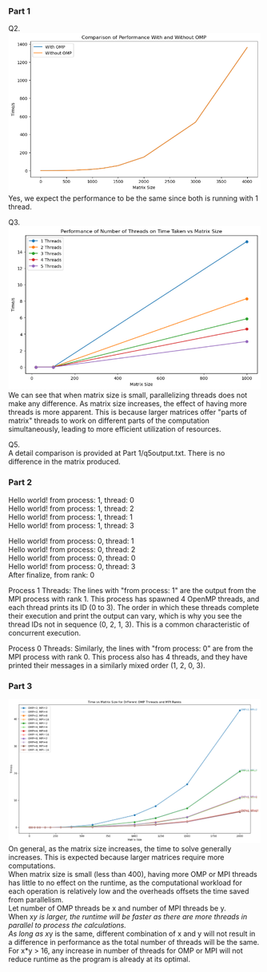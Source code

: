 ### Part 1
Q2.  
![Optional Alt Text](Part1/q2.png)  
Yes, we expect the performance to be the same since both is running with 1 thread.  

Q3.  
![Optional Alt Text](Part1/q3.png)  
We can see that when matrix size is small, parallelizing threads does not make any difference. As matrix size increases, the effect of having more threads is more apparent. This is because larger matrices offer "parts of matrix" threads to work on different parts of the computation simultaneously, leading to more efficient utilization of resources.  
  
Q5.  
A detail comparison is provided at Part 1/q5output.txt. There is no difference in the matrix produced.  

### Part 2
Hello world! from process: 1, thread: 0  
Hello world! from process: 1, thread: 2   
Hello world! from process: 1, thread: 1   
Hello world! from process: 1, thread: 3   
   
Hello world! from process: 0, thread: 1   
Hello world! from process: 0, thread: 2   
Hello world! from process: 0, thread: 0   
Hello world! from process: 0, thread: 3   
After finalize, from rank: 0   
   
Process 1 Threads: The lines with "from process: 1" are the output from the MPI process with rank 1. This process has spawned 4 OpenMP threads, and each thread prints its ID (0 to 3). The order in which these threads complete their execution and print the output can vary, which is why you see the thread IDs not in sequence (0, 2, 1, 3). This is a common characteristic of concurrent execution.

Process 0 Threads: Similarly, the lines with "from process: 0" are from the MPI process with rank 0. This process also has 4 threads, and they have printed their messages in a similarly mixed order (1, 2, 0, 3).

### Part 3
![Optional Alt Text](Part3/output.png)
On general, as the matrix size increases, the time to solve generally increases. This is expected because larger matrices require more computations.  
When matrix size is small (less than 400), having more OMP or MPI threads has little to no effect on the runtime, as the computational workload for each operation is relatively low and the overheads offsets the time saved from parallelism.  
Let number of OMP threads be x and number of MPI threads be y.  
When x*y is larger, the runtime will be faster as there are more threads in parallel to process the calculations.  
As long as x*y is the same, different combination of x and y will not result in a difference in performance as the total number of threads will be the same.  
For x*y > 16, any increase in number of threads for OMP or MPI will not reduce runtime as the program is already at its optimal.
